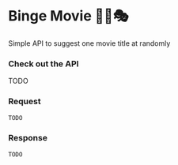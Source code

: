 # Binge Movie 🎥🍿🎭

Simple API to suggest one movie title at randomly


### Check out the API 

TODO

### Request

```bash
TODO
```

### Response 

```bash
TODO
```

